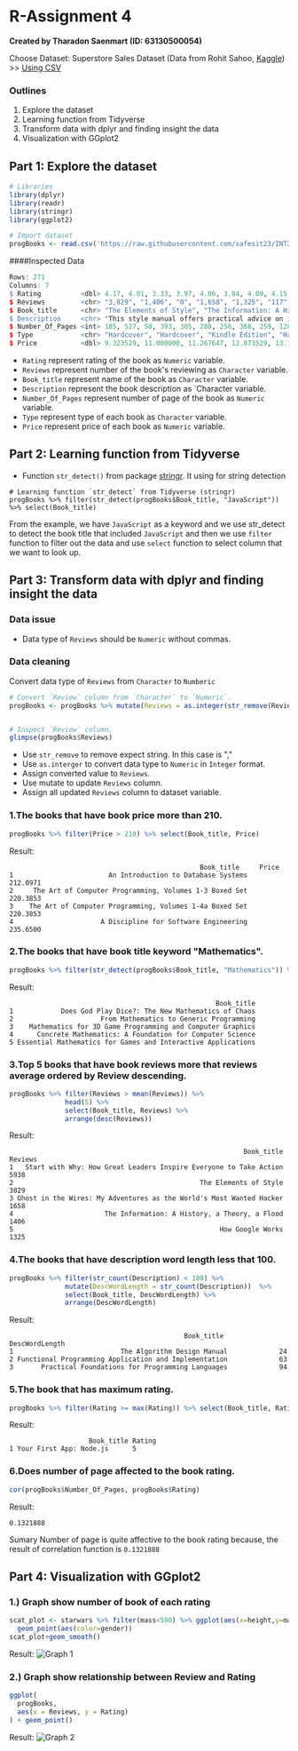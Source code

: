 # R-Assignment 4

**Created by Tharadon Saenmart (ID: 63130500054)**

Choose Dataset: Superstore Sales Dataset (Data from Rohit Sahoo, [Kaggle](https://www.kaggle.com/rohitsahoo/sales-forecasting)) >> [Using CSV](https://raw.githubusercontent.com/safesit23/INT214-Statistics/main/datasets/superstore_sales.csv)


### Outlines
1. Explore the dataset
2. Learning function from Tidyverse
3. Transform data with dplyr and finding insight the data
4. Visualization with GGplot2

## Part 1: Explore the dataset

```r
# Libraries
library(dplyr)
library(readr)
library(stringr)
library(ggplot2)

# Import dataset
progBooks <- read.csv('https://raw.githubusercontent.com/safesit23/INT214-Statistics/main/datasets/prog_book.csv')
```

####Inspected Data
```r
Rows: 271
Columns: 7
$ Rating          <dbl> 4.17, 4.01, 3.33, 3.97, 4.06, 3.84, 4.09, 4.15, 3.87, 4.62, 4.03, 3.78, 3.73, 3.87, 3.8~
$ Reviews         <chr> "3,829", "1,406", "0", "1,658", "1,325", "117", "5,938", "1,817", "2,093", "0", "160", ~
$ Book_title      <chr> "The Elements of Style", "The Information: A History, a Theory, a Flood", "Responsive W~
$ Description     <chr> "This style manual offers practical advice on improving writing skills. Throughout, the~
$ Number_Of_Pages <int> 105, 527, 50, 393, 305, 288, 256, 368, 259, 128, 352, 352, 200, 328, 240, 288, 392, 304~
$ Type            <chr> "Hardcover", "Hardcover", "Kindle Edition", "Hardcover", "Kindle Edition", "Paperback",~
$ Price           <dbl> 9.323529, 11.000000, 11.267647, 12.873529, 13.164706, 14.188235, 14.232353, 14.364706, ~
```

- `Rating` represent rating of the book as `Numeric` variable.
- `Reviews` represent number of the book's reviewing as `Character` variable.
- `Book_title` represent name of the book as `Character` variable.
- `Description` represent the book description as `Character variable.
- `Number_Of_Pages` represent number of page of the book as `Numeric` variable.
- `Type` represent type of each book as `Character` variable.
- `Price` represent price of each book as `Numeric` variable.

## Part 2: Learning function from Tidyverse

- Function `str_detect()` from package [stringr](https://stringr.tidyverse.org/). It using for string detection

```
# Learning function `str_detect` from Tidyverse (stringr)
progBooks %>% filter(str_detect(progBooks$Book_title, "JavaScript")) %>% select(Book_title)
```
From the example, we have `JavaScript` as a keyword and we use str_detect to detect the book title that included `JavaScript` and then we use `filter` function to filter out the data and use `select` function to select column that we want to look up.

## Part 3: Transform data with dplyr and finding insight the data

### Data issue
- Data type of `Reviews` should be `Numeric` without commas. 

### Data cleaning
Convert data type of `Reviews` from `Character` to `Numberic`
```r
# Convert `Review` column from `Character` to `Numeric`.
progBooks <- progBooks %>% mutate(Reviews = as.integer(str_remove(Reviews, ",")))


# Inspect `Review` column.
glimpse(progBooks$Reviews)
```
- Use `str_remove` to remove expect string. In this case is ","
- Use `as.interger` to convert data type to `Numeric` in `Integer` format.
- Assign converted value to `Reviews`.
- Use mutate to update `Reviews` column.
- Assign all updated `Reviews` column to dataset variable.

### 1.The books that have book price more than 210.

```r
progBooks %>% filter(Price > 210) %>% select(Book_title, Price)
```

Result:
```
                                                Book_title     Price
1                        An Introduction to Database Systems   212.0971
2     The Art of Computer Programming, Volumes 1-3 Boxed Set   220.3853
3    The Art of Computer Programming, Volumes 1-4a Boxed Set   220.3853
4                      A Discipline for Software Engineering   235.6500
```

### 2.The books that have book title keyword "Mathematics".

```r
progBooks %>% filter(str_detect(progBooks$Book_title, "Mathematics")) %>% select(Book_title)
```

Result:
```
                                                    Book_title
1            Does God Play Dice?: The New Mathematics of Chaos
2                      From Mathematics to Generic Programming
3    Mathematics for 3D Game Programming and Computer Graphics
4      Concrete Mathematics: A Foundation for Computer Science
5 Essential Mathematics for Games and Interactive Applications
```

### 3.Top 5 books that have book reviews more that reviews average ordered by Review descending.

```r
progBooks %>% filter(Reviews > mean(Reviews)) %>% 
              head(5) %>% 
              select(Book_title, Reviews) %>%
              arrange(desc(Reviews))

```

Result:
```
                                                           Book_title   Reviews
1   Start with Why: How Great Leaders Inspire Everyone to Take Action    5938
2                                               The Elements of Style    3829
3 Ghost in the Wires: My Adventures as the World's Most Wanted Hacker    1658
4                       The Information: A History, a Theory, a Flood    1406
5                                                    How Google Works    1325
```

### 4.The books that have description word length less that 100.

```r
progBooks %>% filter(str_count(Description) < 100) %>% 
              mutate(DescWordLength = str_count(Description))  %>% 
              select(Book_title, DescWordLength) %>%
              arrange(DescWordLength)
```

Result:
```
                                            Book_title    DescWordLength
1                           The Algorithm Design Manual             24
2 Functional Programming Application and Implementation             63
3       Practical Foundations for Programming Languages             94
```

### 5.The book that has maximum rating.

```r
progBooks %>% filter(Rating >= max(Rating)) %>% select(Book_title, Rating)
```

Result:
```
                    Book_title Rating
1 Your First App: Node.js      5
```

### 6.Does number of page affected to the book rating.

```r
cor(progBooks$Number_Of_Pages, progBooks$Rating)
```

Result:
```
0.1321888
```

Sumary
Number of page is quite affective to the book rating because, the result of correlation function is `0.1321888`

## Part 4: Visualization with GGplot2
### 1.) Graph show number of book of each rating
```r
scat_plot <- starwars %>% filter(mass<500) %>% ggplot(aes(x=height,y=mass))+
  geom_point(aes(color=gender))
scat_plot+geom_smooth()
```
Result:
![Graph 1](barplot1.png)

### 2.) Graph show relationship between Review and Rating
```r
ggplot(
  progBooks,
  aes(x = Reviews, y = Rating)
) + geom_point()
```
Result:
![Graph 2](scatterplot2.png)